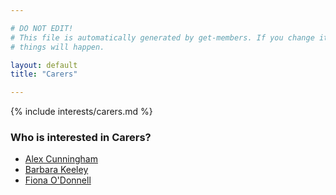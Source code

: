 ```yaml
---

# DO NOT EDIT!
# This file is automatically generated by get-members. If you change it, bad
# things will happen.

layout: default
title: "Carers"

---
```


{% include interests/carers.md %}

### Who is interested in Carers?


* [Alex Cunningham](../members/alex-cunningham.html)
* [Barbara Keeley](../members/barbara-keeley.html)
* [Fiona O'Donnell](../members/fiona-odonnell.html)
